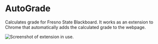 # AutoGrade
Calculates grade for Fresno State Blackboard. It works as an extension to Chrome that automatically adds the calculated grade to the webpage.

![Screenshot of extension in use.](https://i.imgur.com/uklpytC.png)
